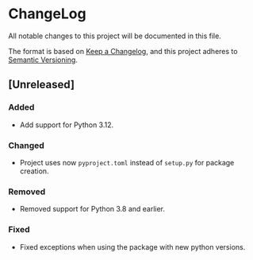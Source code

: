 # ChangeLog

All notable changes to this project will be documented in this file.

The format is based on [Keep a Changelog](https://keepachangelog.com/en/1.1.0/), and this project adheres to [Semantic Versioning](https://semver.org/spec/v2.0.0.html).

## [Unreleased]

### Added

* Add support for Python 3.12.

### Changed

* Project uses now `pyproject.toml` instead of `setup.py` for package creation.

### Removed

* Removed support for Python 3.8 and earlier.

### Fixed

* Fixed exceptions when using the package with new python versions.
